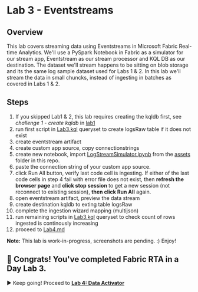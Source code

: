 # Lab 3 - Eventstreams

## Overview
This lab covers streaming data using Eventstreams in Microsoft Fabric Real-time Analytics. We'll use a PySpark Notebook in Fabric as a simulator for our stream app, Eventstream as our stream processor and KQL DB as our destination. The dataset we'll stream happens to be sitting on blob storage and its the same log sample dataset used for Labs 1 & 2. In this lab we'll stream the data in small chuncks, instead of ingesting in batches as covered in Labs 1 & 2.

## Steps
1. If you skipped Lab1 & 2, this lab requires creating the kqldb first, see _challenge 1 - create kqldb_ in [lab1](Lab1.md)
2. run first script in [Lab3.kql](Lab3.kql) queryset to create logsRaw table if it does not exist
3. create eventstream artifact
4. create custom app source, copy connectionstrings
5. create new notebook, import [LogStreamSimulator.ipynb](./assets/LogStreamSimulator.ipynb) from the [assets](./assets) folder in this repo.
6. paste the connection string of your custom app source.
7. click Run All button, verify last code cell is ingesting. If either of the last code cells in step 4 fail with error file does not exist, then **refresh the browser page** and **click stop session** to get a new session (not reconnect to existing session), **then click Run All** again. 
8. open eventstream artifact, preview the data stream
9. create destination kqldb to exting table logsRaw
10. complete the ingestion wizard mapping (multijson)
11. run remaining scripts in [Lab3.kql](Lab3.kql) queryset to check count of rows ingested is continously increasing
12.  proceed to [Lab4.md](Lab4.md)


**Note:** This lab is work-in-progress, screenshots are pending. :)
Enjoy!


## 🎉 Congrats! You've completed Fabric RTA in a Day Lab 3. 
▶️ Keep going! Proceed to [**Lab 4: Data Activator**](Lab4.md)
